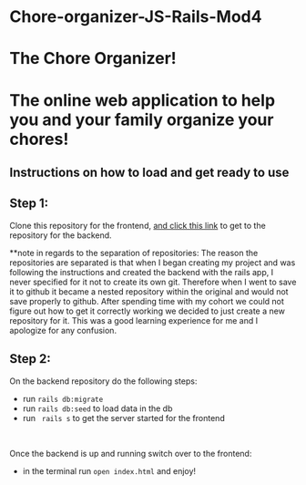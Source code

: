 # Chore-organizer-JS-Rails-Mod4

<h1><strong>The Chore Organizer!</strong><h1>

<p>The online web application to help you and your family organize your chores!</p>

<h2>Instructions on how to load and get ready to use</h2>

<h2>Step 1:</h2>

<p>Clone this repository for the frontend, <a href="https://github.com/mfioran1/Chore-Organizer-Backend">and click this link</a> to get to the repository for the backend.</p>

<p>**note in regards to the separation of repositories: The reason the repositories are separated is that when I began creating my project and was following the instructions and created the backend with the rails app, I never specified for it not to create its own git. 
Therefore when I went to save it to github it became a nested repository within the original and would not save properly to github. After spending time with my cohort we could not figure out how to get it correctly working we decided to just create a new repository for it. This was a good learning experience for me and I apologize for any confusion.</p>

<h2>Step 2:</h2>

<p>On the backend repository do the following steps:</p>
<ul>
<li>run <code>rails db:migrate</code></li>
<li>run <code>rails db:seed</code> to load data in the db</li>
<li>run <code> rails s</code> to get the server started for the frontend</li>
</ul>
<br />
<p>Once the backend is up and running switch over to the frontend:</p>
<ul>
<li>in the terminal run <code>open index.html</code> and enjoy!</li>
</ul>
